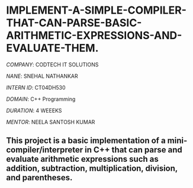 # IMPLEMENT-A-SIMPLE-COMPILER-THAT-CAN-PARSE-BASIC-ARITHMETIC-EXPRESSIONS-AND-EVALUATE-THEM.
*COMPANY*: CODTECH IT SOLUTIONS

*NANE*: SNEHAL NATHANKAR

*INTERN ID*: CT04DH530

*DOMAIN*: C++ Programming

*DURATION*: 4 WEEEKS

*MENTOR*: NEELA SANTOSH KUMAR

## This project is a basic implementation of a mini-compiler/interpreter in C++ that can parse and evaluate arithmetic expressions such as addition, subtraction, multiplication, division, and parentheses.


